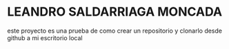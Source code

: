 # LEANDRO SALDARRIAGA MONCADA
este proyecto es una prueba de como crear un repositorio y clonarlo desde github a mi escritorio local
